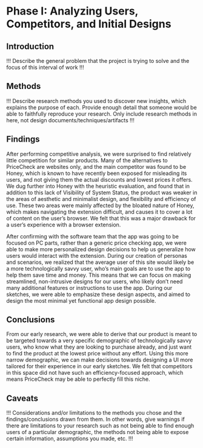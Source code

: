 # Phase I: Analyzing Users, Competitors, and Initial Designs

## Introduction

!!! Describe the general problem that the project is trying to solve and the focus of this interval of work !!!

## Methods

!!! Describe research methods you used to discover new insights, which explains the purpose of each. Provide enough detail that someone would be able to faithfully reproduce your research. Only include research methods in here, not design documents/techniques/artifacts !!!

## Findings

After performing competitive analysis, we were surprised to find relatively little competition for similar products.  Many of the alternatives to PriceCheck are websites only, and the main competitor was found to be Honey, which is known to have recently been exposed for misleading its users, and not giving them the actual discounts and lowest prices it offers.  We dug further into Honey with the heuristic evaluation, and found that in addition to this lack of Visibility of System Status, the product was weaker in the areas of aesthetic and minimalist design, and flexibility and efficiency of use.  These two areas were mainly affected by the bloated nature of Honey, which makes navigating the extension difficult, and causes it to cover a lot of content on the user’s browser.  We felt that this was a major drawback for a user’s experience with a browser extension.

After confirming with the software team that the app was going to be focused on PC parts, rather than a generic price checking app, we were able to make more personalized design decisions to help us generalize how users would interact with the extension.  During our creation of personas and scenarios, we realized that the average user of this site would likely be a more technologically savvy user, who’s main goals are to use the app to help them save time and money.  This means that we can focus on making streamlined, non-intrusive designs for our users, who likely don’t need many additional features or instructions to use the app.  During our sketches, we were able to emphasize these design aspects, and aimed to design the most minimal yet functional app design possible.

## Conclusions

From our early research, we were able to derive that our product is meant to be targeted towards a very specific demographic of technologically savvy users, who know what they are looking to purchase already, and just want to find the product at the lowest price without any effort.  Using this more narrow demographic, we can make decisions towards designing a UI more tailored for their experience in our early sketches.  We felt that competitors in this space did not have such an efficiency-focused approach, which means PriceCheck may be able to perfectly fill this niche.

## Caveats

!!! Considerations and/or limitations to the methods you chose and the findings/conclusions drawn from them. In other words, give warnings if there are limitations to your research such as not being able to find enough users of a particular demographic, the methods not being able to expose certain information, assumptions you made, etc. !!!
